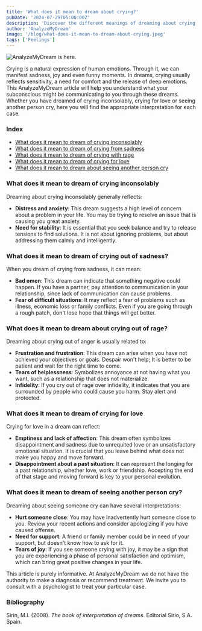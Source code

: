 ```yaml
---
title: 'What does it mean to dream about crying?'
pubDate: '2024-07-29T05:00:00Z'
description: 'Discover the different meanings of dreaming about crying, from crying inconsolably to crying for love. Learn how these dreams reflect your emotions and personal situations.'
author: 'AnalyzeMyDream'
image: '/blog/what-does-it-mean-to-dream-about-crying.jpeg'
tags: ['Feelings']
---
```


![AnalyzeMyDream is here.](/blog/que-mean-sonar-con-llorar.jpeg)



Crying is a natural expression of human emotions. Through it, we can manifest sadness, joy and even funny moments. In dreams, crying usually reflects sensitivity, a need for comfort and the release of deep emotions. This AnalyzeMyDream article will help you understand what your subconscious might be communicating to you through these dreams. Whether you have dreamed of crying inconsolably, crying for love or seeing another person cry, here you will find the appropriate interpretation for each case.


### Index

- [What does it mean to dream of crying inconsolably](#what-does-it-mean-to-dream-of-crying-inconsolably)
- [What does it mean to dream of crying from sadness](#what-does-it-mean-to-dream-about-crying-from-sadness)
- [What does it mean to dream of crying with rage](#what-does-it-mean-to-dream-of-crying-with-rage)
- [What does it mean to dream of crying for love](#what-does-it-mean-to-dream-of-crying-for-love)
- [What does it mean to dream about seeing another person cry](#what-does-it-mean-to-dream-about-seeing-another-person-cry)

### What does it mean to dream of crying inconsolably

Dreaming about crying inconsolably generally reflects:

- **Distress and anxiety**: This dream suggests a high level of concern about a problem in your life. You may be trying to resolve an issue that is causing you great anxiety.
- **Need for stability**: It is essential that you seek balance and try to release tensions to find solutions. It is not about ignoring problems, but about addressing them calmly and intelligently.


### What does it mean to dream of crying out of sadness?

When you dream of crying from sadness, it can mean:

- **Bad omen**: This dream can indicate that something negative could happen. If you have a partner, pay attention to communication in your relationship, since lack of communication can cause problems.
- **Fear of difficult situations**: It may reflect a fear of problems such as illness, economic loss or family conflicts. Even if you are going through a rough patch, don't lose hope that things will get better.


### What does it mean to dream about crying out of rage?

Dreaming about crying out of anger is usually related to:

- **Frustration and frustration**: This dream can arise when you have not achieved your objectives or goals. Despair won't help; It is better to be patient and wait for the right time to come.
- **Tears of helplessness**: Symbolizes annoyance at not having what you want, such as a relationship that does not materialize.
- **Infidelity**: If you cry out of rage over infidelity, it indicates that you are surrounded by people who could cause you harm. Stay alert and protected. 

### What does it mean to dream of crying for love

Crying for love in a dream can reflect:

- **Emptiness and lack of affection**: This dream often symbolizes disappointment and sadness due to unrequited love or an unsatisfactory emotional situation. It is crucial that you leave behind what does not make you happy and move forward.
- **Disappointment about a past situation**: It can represent the longing for a past relationship, whether love, work or friendship. Accepting the end of that stage and moving forward is key to your personal evolution.


### What does it mean to dream of seeing another person cry?

Dreaming about seeing someone cry can have several interpretations:

- **Hurt someone close**: You may have inadvertently hurt someone close to you. Review your recent actions and consider apologizing if you have caused offense.
- **Need for support**: A friend or family member could be in need of your support, but doesn't know how to ask for it. 
- **Tears of joy**: If you see someone crying with joy, it may be a sign that you are experiencing a phase of personal satisfaction and optimism, which can bring great positive changes in your life.

This article is purely informative. At AnalyzeMyDream we do not have the authority to make a diagnosis or recommend treatment. We invite you to consult with a psychologist to treat your particular case.


### Bibliography

Sirin, M.I. (2008). *The book of interpretation of dreams*. Editorial Sirio, S.A. Spain.